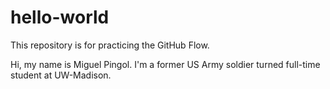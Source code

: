 # hello-world
This repository is for practicing the GitHub Flow.

Hi, my name is Miguel Pingol. I'm a former US Army soldier turned full-time student at UW-Madison.
